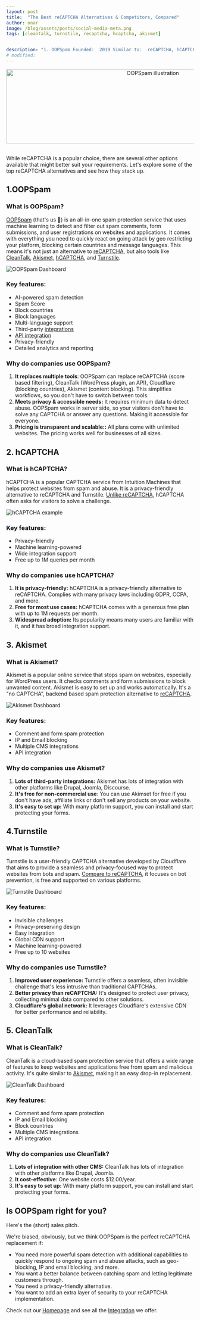 ```yaml
---
layout: post
title:  "The Best reCAPTCHA Alternatives & Competitors, Compared"
author: onar
image: /blog/assets/posts/social-media-meta.png
tags: [cleantalk, turnstile, recaptcha, hcaptcha, akismet]


description: "1. OOPSpam Founded:  2019 Similar to:  reCAPTCHA, hCAPTCHA. Akismet Typical users:  Bloggers and small businesses customers:  Small-size B2B/B2C companies…"
# modified: 
---
```

<center>
<img loading="lazy" width="772" style="height: 200px;object-fit: cover;" alt="OOPSpam illustration" src="/blog/assets/ways-to-stop-spam.png">
</center>
<br/>

While reCAPTCHA is a popular choice, there are several other options available that might better suit your requirements. Let's explore some of the top reCAPTCHA alternatives and see how they stack up.

## 1.OOPSpam

### What is OOPSpam?

[OOPSpam](https://www.oopspam.com/) (that's us 👋) is an all-in-one spam protection service that uses machine learning to detect and filter out spam comments, form submissions, and user registrations on websites and applications. It comes with everything you need to quickly  react on going attack by geo restricting your platform, blocking certain countries and message languages. This means it's not just an alternative to [reCAPTCHA](https://www.oopspam.com/recaptcha-alternative), but also tools like [CleanTalk](https://www.oopspam.com/cleantalk-alternative), [Akismet](https://www.oopspam.com/akismet-alternative), [hCAPTCHA](https://www.oopspam.com/hcaptcha-alternative), and [Turnstile](https://www.oopspam.com/turnstile-alternative).

![OOPSpam Dashboard](/blog/assets/posts/netcore/apikey-dashboard.png "OOPSpam Dashboard")

### Key features:

- AI-powered spam detection
- Spam Score
- Block countries
- Block languages
- Multi-language support
- Third-party [integrations](https://www.oopspam.com/integrations/)
- [API integration](https://www.oopspam.com/docs/#introduction)
- Privacy-friendly
- Detailed analytics and reporting

### Why do companies use OOPSpam?

1. **It replaces multiple tools**: OOPSpam can replace reCAPTCHA (score based filtering), CleanTalk (WordPress plugin, an API), Cloudflare (blocking countries), Akismet (content blocking). This simplifies workflows, so you don't have to switch between tools.
2. **Meets privacy & accessible needs:** It requires minimum data to detect abuse. OOPSpam works in server side, so your visitors don't have to solve any CAPTCHA or answer any questions. Making it accessible for everyone.
3. **Pricing is transparent and scalable::** All plans come with unlimited websites. The pricing works well for businesses of all sizes.

## 2. hCAPTCHA

### What is hCAPTCHA?

hCAPTCHA is a popular CAPTCHA service from Intuition Machines that helps protect websites from spam and abuse. It is a privacy-friendly alternative to reCAPTCHA and Turnstile. [Unlike reCAPTCHA](https://www.oopspam.com/compare/reCaptcha-vs-hCaptcha), hCAPTCHA often asks for visitors to solve a challenge.

![hCAPTCHA example](/blog/assets/posts/hcaptcha/hCaptcha.png "hCAPTCHA example")

### Key features:

- Privacy-friendly
- Machine learning-powered
- Wide integration support
- Free up to 1M queries per month

### Why do companies use hCAPTCHA?

1. **It is privacy-friendly:** hCAPTCHA is a privacy-friendly alternative to reCAPTCHA. Complies with many privacy laws including GDPR, CCPA, and more.
2. **Free for most use cases:** hCAPTCHA comes with a generous free plan with up to 1M requests per month.
3. **Widespread adoption:** Its popularity means many users are familiar with it, and it has broad integration support.
   

## 3. Akismet

### What is Akismet?

Akismet is a popular online service that stops spam on websites, especially for WordPress users. It checks comments and form submissions to block unwanted content. Akismet is easy to set up and works automatically. It's a "no CAPTCHA", backend based spam protection alternative to [reCAPTCHA](https://www.oopspam.com/compare/recaptcha-vs-akismet).

![Akismet Dashboard](/blog/assets/posts/cleantalk-alt/akismet.png "Akismet Dashboard")

### Key features:

- Comment and form spam protection
- IP and Email blocking
- Multiple CMS integrations
- API integration

### Why do companies use Akismet?

1. **Lots of third-party integrations:** Akismet has lots of integration with other platforms like Drupal, Joomla, Discourse.
2. **It's free for non-commercial use**: You can use Akimset for free if you don't have ads, affiliate links or don't sell any products on your website.
3. **It's easy to set up:** With many platform support, you can install and start protecting your forms.

## 4.Turnstile

### What is Turnstile?

Turnstile is a user-friendly CAPTCHA alternative developed by Cloudflare that aims to provide a seamless and privacy-focused way to protect websites from bots and spam. [Compare to reCAPTCHA](https://www.oopspam.com/compare/hcaptcha-vs-turnstile), it focuses on bot prevention, is free and supported on various platforms.

![Turnstile Dashboard](/blog/assets/posts/akismet-alt/turnstile.webp "Turnstile Dashboard")

### Key features:

- Invisible challenges
- Privacy-preserving design
- Easy integration
- Global CDN support
- Machine learning-powered
- Free up to 10 websites

### Why do companies use Turnstile?

1. **Improved user experience:** Turnstile offers a seamless, often invisible challenge that's less intrusive than traditional CAPTCHAs.
2. **Better privacy than reCAPTCHA:** It's designed to protect user privacy, collecting minimal data compared to other solutions.
3. **Cloudflare's global network:** It leverages Cloudflare's extensive CDN for better performance and reliability.
   

## 5. CleanTalk

### What is CleanTalk?

CleanTalk is a cloud-based spam protection service that offers a wide range of features to keep websites and applications free from spam and malicious activity. It's quite similar to [Akismet](https://www.oopspam.com/compare/akismet-vs-cleantalk), making it an easy drop-in replacement.

![CleanTalk Dashboard](/blog/assets/posts/akismet-alt/cleantalk-dashboard.png "CleanTalk Dashboard")

### Key features:

- Comment and form spam protection
- IP and Email blocking
- Block countries
- Multiple CMS integrations
- API integration

### Why do companies use CleanTalk?

1. **Lots of integration with other CMS:** CleanTalk has lots of integration with other platforms like Drupal, Joomla.
2. **It cost-effective**: One website costs $12.00/year.
3. **It's easy to set up:** With many platform support, you can install and start protecting your forms.


## Is OOPSpam right for you?

Here's the (short) sales pitch.

We're biased, obviously, but we think OOPSpam is the perfect reCAPTCHA replacement if:

- You need more powerful spam detection with additional capabilities to quickly respond to ongoing spam and abuse attacks, such as geo-blocking, IP and email blocking, and more.
- You want a better balance between catching spam and letting legitimate customers through.
- You need a privacy-friendly alternative.
- You want to add an extra layer of security to your reCAPTCHA implementation.

Check out our [Homepage](https://www.oopspam.com/) and see all the [Integration](https://www.oopspam.com/integrations/) we offer.